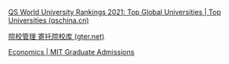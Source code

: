 

[QS World University Rankings 2021: Top Global Universities | Top Universities (qschina.cn)](https://www.qschina.cn/university-rankings/world-university-rankings/2021)

[院校管理 寄托院校库 (gter.net)](https://schools.gter.net/)



[Economics | MIT Graduate Admissions](http://gradadmissions.mit.edu/programs/economics)
